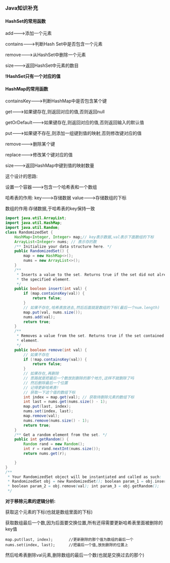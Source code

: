 ### Java知识补充

#### HashSet的常用函数

add--->添加一个元素

contains--->判断Hash Set中是否包含一个元素

remove--->从HashSet中删除一个元素

size--->返回HashSet中元素的数目



**!HashSet只有一个对应的值**



#### HashMap的常用函数

containsKey--->判断HashMap中是否包含某个键

get--->如果键存在,则返回对应的值,否则返回null

getOrDefault--->如果键存在,则返回对应的值,否则返回输入的默认值

put--->如果键不存在,则添加一组键到值的映射,否则修改键对应的值

remove--->删除某个键

replace--->修改某个键对应的值

size--->返回HashMap中键到值的映射数量







这个设计的思路:

设置一个容器--->包含一个哈希表和一个数组

哈希表的作用: key--->存储数据   value--->存储数组的下标

数组的作用:存储数据,于哈希表的key保持一致



````java
import java.util.ArrayList;
import java.util.HashMap;
import java.util.Random;
class RandomizedSet {
    HashMap<Integer, Integer> map;// key表示数据,val表示下面数组的下标
    ArrayList<Integer> nums; // 表示存的数
    /** Initialize your data structure here. */
    public RandomizedSet() {
        map = new HashMap<>();
        nums = new ArrayList<>();
    }
    /**
     * Inserts a value to the set. Returns true if the set did not already contain
     * the specified element.
     */
    public boolean insert(int val) {
        if (map.containsKey(val)) {
            return false;
        }
        // 如果不存在,哈希表放进去,然后后面就是数组的下标(最后一个num.length)
        map.put(val, nums.size());
        nums.add(val);
        return true;
    }
    /**
     * Removes a value from the set. Returns true if the set contained the specified
     * element.
     */
    public boolean remove(int val) {
        // 如果不存在
        if (!map.containsKey(val)) {
            return false;
        }
        // 如果存在,再删除
        // 思路就是把最后一个数放到删除的那个地方,这样不就删除了吗
        // 然后删除最后一个位置
        // 记得更新哈希表!
        // 获取一下这个值的数组下标
        int index = map.get(val); // 获取待删除元素的数组下标
        int last = nums.get(nums.size() - 1);
        map.put(last, index);
        nums.set(index, last);
        map.remove(val);
        nums.remove(nums.size() - 1);
        return true;
    }
    /** Get a random element from the set. */
    public int getRandom() {
        Random rand = new Random();
        int r = rand.nextInt(nums.size());
        return nums.get(r);

    }
}
/**
 * Your RandomizedSet object will be instantiated and called as such:
 * RandomizedSet obj = new RandomizedSet(); boolean param_1 = obj.insert(val);
 * boolean param_2 = obj.remove(val); int param_3 = obj.getRandom();
 */
````

**对于移除元素的逻辑分析:**

获取这个元素的下标(也就是数组里面的下标)

获取数组最后一个数,因为后面要交换位置,所有还得需要更新哈希表里面被删除的key值

```
map.put(last, index);		//更新删除的那个值为数组的最后一个
nums.set(index, last);		//把最后一个值,放到删除的位置上
```

然后哈希表删除val元素,删除数组的最后一个数(也就是交换过去的那个)

